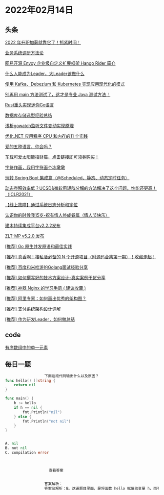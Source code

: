 # 2022年02月14日
## 头条
[2022 年升职加薪就靠它了！抓紧时间！](https://toutiao.io/k/fitvcz1)

[业务系统调研方法论](https://toutiao.io/k/i6ehcav)

[网易开源 Envoy 企业级自定义扩展框架 Hango Rider 简介](https://toutiao.io/k/4nqamzr)

[什么人能成为Leader，大Leader该做什么](https://toutiao.io/k/pnlaqae)

[使用 Kafka、Debezium 和 Kubernetes 实现应用现代化的模式](https://toutiao.io/k/ks1h7if)

[别再用 main 方法测试了，这才是专业 Java 测试方法！](https://toutiao.io/k/apxszeo)

[Rust重头实现迷你Go语言](https://toutiao.io/k/xa9w1ne)

[数据库存储选型经验总结](https://toutiao.io/k/54pasze)

[浅析gowatch监听文件变动实现原理](https://toutiao.io/k/01w80df)

[优化.NET 应用程序 CPU 和内存的11 个实践](https://toutiao.io/k/sczu14j)

[爱的五种语言，你会吗？](https://toutiao.io/k/svyk1vc)

[车载可爱太阳能招财猫，点击链接即可领券购买！](https://toutiao.io/k/lj1vbby)

[字符作画，我用字符画个冰墩墩](https://toutiao.io/k/f819vz0)

[玩转 Spring Boot 集成篇（@Scheduled、静态、动态定时任务）](https://toutiao.io/k/2on9cof)

[动态卷积效率低？UCSD&amp;微软用矩阵分解的方法解决了这个问题，性能还更高！（ICLR2021）](https://toutiao.io/k/g1rf9c9)

[【线上故障】通过系统日志分析和定位](https://toutiao.io/k/xyztj7f)

[认识你的时候我15岁-祝有情人终成眷属（情人节快乐）](https://toutiao.io/k/3qiu8qz)

[建木持续集成平台v2.2.2发布](https://toutiao.io/k/0a1wx80)

[ZLT-MP v5.2.0 发布](https://toutiao.io/k/u2cmn1e)

[[推荐] Go 原生并发原语和最佳实践](https://toutiao.io/k/rdpao5x)

[[推荐] 真香啊！接私活必备的 N 个开源项目（附源码合集第一期）！收藏走起！](https://toutiao.io/k/he7umju)

[[推荐] 百度和米哈游的Golang面试经验分享](https://toutiao.io/k/q0sox0k)

[[推荐] 如何撰写好的技术方案设计-真实案例干货分享](https://toutiao.io/k/0f5fv4t)

[[推荐] 神器 Nginx 的学习手册 ( 建议收藏 )](https://toutiao.io/k/6f1qaso)

[[推荐] 阿里专家：如何画出优秀的架构图？](https://toutiao.io/k/92sk26n)

[[推荐] 支付系统架构设计详解](https://toutiao.io/k/5tx1zgw)

[[推荐] 作为研发Leader，如何做总结](https://toutiao.io/k/1g7flto)



## code
[有序数组中的单一元素](https://leetcode-cn.com/problems/single-element-in-a-sorted-array)



## 每日一题
```go
                  下面这段代码输出什么以及原因？
func hello() []string {  
    return nil
}

func main() {  
    h := hello
    if h == nil {
        fmt.Println("nil")
    } else {
        fmt.Println("not nil")
    }
}


A. nil
B. not nil
C. compilation error


                  
                    查看答案
                  
                
                  答案解析：
                  答案及解析：B。这道题目里面，是将函数 hello 赋值给变量 h，而不是函数的返回值（即不是进行函数调用），所以输出 not nil。注意 Go 中函数是一等公民。

                
```


